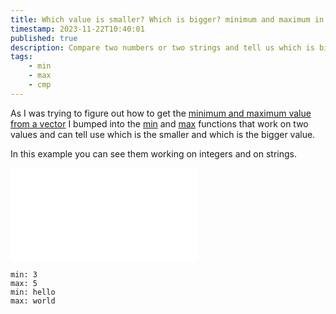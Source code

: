 ```yaml
---
title: Which value is smaller? Which is bigger? minimum and maximum in Rust
timestamp: 2023-11-22T10:40:01
published: true
description: Compare two numbers or two strings and tell us which is bigger and which is smaller.
tags:
    - min
    - max
    - cmp
---
```



As I was trying to figure out how to get the [minimum and maximum value from a vector](/minimum-and-maximum-element-of-vector) I bumped into
the [min](https://doc.rust-lang.org/std/cmp/fn.min.html) and [max](https://doc.rust-lang.org/std/cmp/fn.max.html)
functions that work on two values and can tell use which is the smaller and which is the bigger value.

In this example you can see them working on integers and on strings.

![](examples/min-max/src/main.rs)


```
min: 3
max: 5
min: hello
max: world
```

